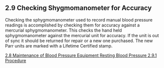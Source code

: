 ## 2.9 Checking Shygmomanometer for Accuracy

Checking the sphygmomanometer used to record manual blood pressure readings is accomplished by checking them for accuracy against a mercurial sphygmomanometer. This checks the hand held sphygmomanometer against the mercurial unit for accuracy.  If the unit is out of sync it should be returned for repair or a new one purchased. The new Parr units are marked with a Lifetime Certified stamp.


<div class="center">
<div class="btn-group">
  <a href=":pages_path:/manuals/resting-blood-pressure/2-08-maintenance-of-bp-equipment.md" class="btn btn-default">
    <span class="glyphicon glyphicon-chevron-left"></span>
    2.8 Maintenance of Blood Pressure Equipment
  </a>

  <a href=":pages_path:/manuals/resting-blood-pressure" class="btn btn-default">
    <span class="glyphicon glyphicon-chevron-up"></span>
    Resting Blood Pressure
  </a>

  <a href=":pages_path:/manuals/resting-blood-pressure/2-09-01-procedure.md" class="btn btn-success">
    2.9.1 Procedure
    <span class="glyphicon glyphicon-chevron-right"></span>
  </a>
</div>
</div>
